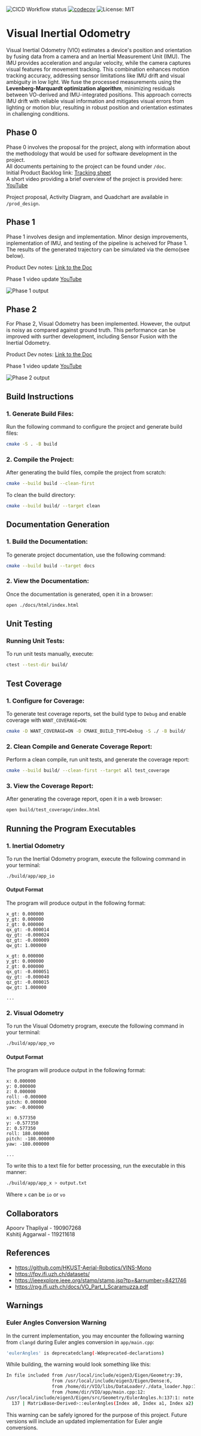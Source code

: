 ![CICD Workflow status](https://github.com/KshitijAggarwal8/Visual-Inertial-Odometry/actions/workflows/run-unit-test-and-upload-codecov.yml/badge.svg) [![codecov](https://codecov.io/gh/Apoorv-1009/Visual-Inertial-Odometry/graph/badge.svg?token=QapVFaDHVu)](https://codecov.io/gh/Apoorv-1009/Visual-Inertial-Odometry) ![License: MIT](https://img.shields.io/badge/License-MIT-yellow.svg)

# Visual Inertial Odometry
Visual Inertial Odometry (VIO) estimates a device's position and orientation by fusing data from a camera and an Inertial Measurement Unit (IMU). The IMU provides acceleration and angular velocity, while the camera captures visual features for movement tracking. This combination enhances motion tracking accuracy, addressing sensor limitations like IMU drift and visual ambiguity in low light. We fuse the processed measurements using the **Levenberg-Marquardt optimization algorithm**, minimizing residuals between VO-derived and IMU-integrated positions. This approach corrects IMU drift with reliable visual information and mitigates visual errors from lighting or motion blur, resulting in robust position and orientation estimates in challenging conditions.

## Phase 0
Phase 0 involves the proposal for the project, along with information about the methodology that would be used for software development in the project. </br>
All documents pertaining to the project can be found under `/doc`. </br>
Initial Product Backlog link: [Tracking sheet](https://tinyurl.com/bdfh7sdd) </br>
A short video providing a brief overview of the project is provided here: [YouTube](https://www.youtube.com/watch?v=4DxbtCh8VpY)

Project proposal, Activity Diagram, and Quadchart are available in `/prod_design`.

## Phase 1
Phase 1 involves design and implementation. Minor design improvements, inplementation of IMU, and testing of the pipeline is acheived for Phase 1. The results of the generated trajectory can be simulated via the demo(see below).

Product Dev notes: [Link to the Doc](https://docs.google.com/document/d/1cVjzil5ohEbe0I8bfL9t0BLCOK_g_wfpm6qkm9jk-AY/edit?tab=t.0)

Phase 1 video update [YouTube](https://www.youtube.com/watch?v=6oLZZU_Cp_c)

![Phase 1 output](Results/phase1_output.jpeg)

## Phase 2
For Phase 2, Visual Odometry has been implemented. However, the output is noisy as compared against ground truth. This performance can be improved with surther development, including Sensor Fusion with the Inertial Odometry. 

Product Dev notes: [Link to the Doc](https://docs.google.com/document/d/1cVjzil5ohEbe0I8bfL9t0BLCOK_g_wfpm6qkm9jk-AY/edit?tab=t.0)

Phase 1 video update [YouTube](https://youtu.be/KD3rlKqx9cA)

![Phase 2 output](Results/phase2_output.jpeg)




## Build Instructions

### 1. Generate Build Files:
Run the following command to configure the project and generate build files:
```bash
cmake -S . -B build
```

### 2. Compile the Project:
After generating the build files, compile the project from scratch:
```bash
cmake --build build --clean-first
```
To clean the build directory:
```bash
cmake --build build/ --target clean
```

## Documentation Generation

### 1. Build the Documentation:
To generate project documentation, use the following command:
```bash
cmake --build build --target docs
```

### 2. View the Documentation:
Once the documentation is generated, open it in a browser:
```bash
open ./docs/html/index.html
```

## Unit Testing

### Running Unit Tests:
To run unit tests manually, execute:
```bash
ctest --test-dir build/
```

## Test Coverage

### 1. Configure for Coverage:
To generate test coverage reports, set the build type to `Debug` and enable coverage with `WANT_COVERAGE=ON`:
```bash
cmake -D WANT_COVERAGE=ON -D CMAKE_BUILD_TYPE=Debug -S ./ -B build/
```

### 2. Clean Compile and Generate Coverage Report:
Perform a clean compile, run unit tests, and generate the coverage report:
```bash
cmake --build build/ --clean-first --target all test_coverage
```

### 3. View the Coverage Report:
After generating the coverage report, open it in a web browser:
```bash
open build/test_coverage/index.html
```

## Running the Program Executables

### 1. Inertial Odometry
To run the Inertial Odometry program, execute the following command in your terminal:

```bash
./build/app/app_io
```

#### Output Format
The program will produce output in the following format:

```
x_gt: 0.000000
y_gt: 0.000000
z_gt: 0.000000
qx_gt: -0.000014
qy_gt: -0.000024
qz_gt: -0.000009
qw_gt: 1.000000

x_gt: 0.000000
y_gt: 0.000000
z_gt: 0.000000
qx_gt: -0.000051
qy_gt: -0.000040
qz_gt: -0.000015
qw_gt: 1.000000

...
```

### 2. Visual Odometry
To run the Visual Odometry program, execute the following command in your terminal:

```bash
./build/app/app_vo
```

#### Output Format
The program will produce output in the following format:

```
x: 0.000000
y: 0.000000
z: 0.000000
roll: -0.000000
pitch: 0.000000
yaw: -0.000000

x: 0.577350
y: -0.577350
z: 0.577350
roll: 180.000000
pitch: -180.000000
yaw: -180.000000

...
```

To write this to a text file for better processing, run the executable in this manner:
```bash
./build/app/app_x > output.txt
```

Where `x` can be `io` or `vo` 

## Collaborators
Apoorv Thapliyal - 190907268 </br>
Kshitij Aggarwal - 119211618

## References
- https://github.com/HKUST-Aerial-Robotics/VINS-Mono
- https://fpv.ifi.uzh.ch/datasets/
- https://ieeexplore.ieee.org/stamp/stamp.jsp?tp=&arnumber=8421746
- https://rpg.ifi.uzh.ch/docs/VO_Part_I_Scaramuzza.pdf

## Warnings
### Euler Angles Conversion Warning

In the current implementation, you may encounter the following warning from `clangd` during Euler angles conversion in `app/main.cpp`: 
```bash
'eulerAngles' is deprecatedclang(-Wdeprecated-declarations)
```
While building, the warning would look something like this:
```bash
In file included from /usr/local/include/eigen3/Eigen/Geometry:39,
                 from /usr/local/include/eigen3/Eigen/Dense:6,
                 from /home/dir/VIO/libs/DataLoader/./data_loader.hpp:19,
                 from /home/dir/VIO/app/main.cpp:12:
/usr/local/include/eigen3/Eigen/src/Geometry/EulerAngles.h:137:1: note: declared here
  137 | MatrixBase<Derived>::eulerAngles(Index a0, Index a1, Index a2) const {
```
This warning can be safely ignored for the purpose of this project. Future versions will include an updated implementation for Euler angle conversions.
